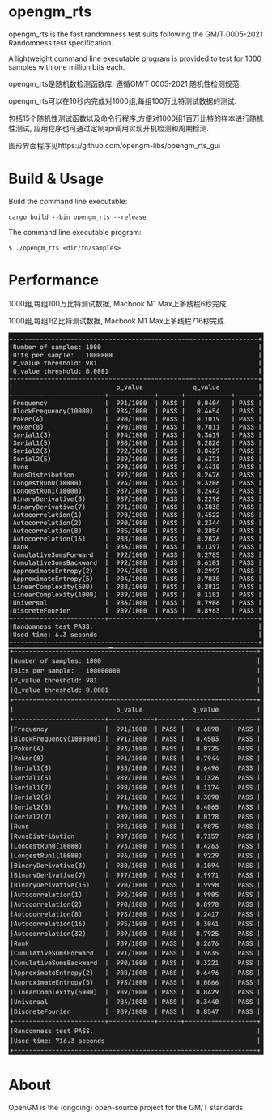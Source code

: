 # opengm_rts
opengm_rts is the fast randomness test suits following the GM/T 0005-2021 Randomness test specification.

A lightweight command line executable program is provided to test for 1000 samples with one million bits each.

opengm_rts是随机数检测函数库, 遵循GM/T 0005-2021 随机性检测规范.

opengm_rts可以在10秒内完成对1000组,每组100万比特测试数据的测试.

包括15个随机性测试函数以及命令行程序,方便对1000组1百万比特的样本进行随机性测试, 应用程序也可通过定制api调用实现开机检测和周期检测.

图形界面程序见https://github.com/opengm-libs/opengm_rts_gui

# Build & Usage
Build the command line executable:
```
cargo build --bin opengm_rts --release
```

The command line executable program:
```
$ ./opengm_rts <dir/to/samples>
```

# Performance
1000组,每组100万比特测试数据, Macbook M1 Max上多线程6秒完成.

1000组,每组1亿比特测试数据, Macbook M1 Max上多线程716秒完成.

![performace_1m](./perf1m.jpg)
![performace_1y](./perf1y.jpg)

# About
OpenGM is the (ongoing) open-source project for the GM/T standards.